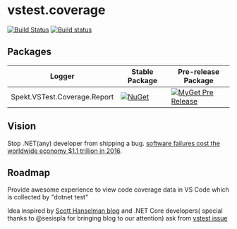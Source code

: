 # vstest.coverage

[![Build Status](https://travis-ci.com/spekt/vstest.coverage.svg?branch=master)](https://travis-ci.com/spekt/vstest.coverage)
[![Build status](https://ci.appveyor.com/api/projects/status/gds2rdqvixk5q6q5?svg=true)](https://ci.appveyor.com/project/spekt/vstest-coverage)

## Packages
| Logger | Stable Package | Pre-release Package |
| ------ | -------------- | ------------------- |
| Spekt.VSTest.Coverage.Report | [![NuGet](https://img.shields.io/nuget/v/Spekt.VSTest.Coverage.Report.svg)](https://www.nuget.org/packages/Spekt.VSTest.Coverage.Report/) | [![MyGet Pre Release](https://img.shields.io/myget/spekt/vpre/Spekt.VSTest.Coverage.Report.svg)](https://www.myget.org/feed/spekt/package/nuget/Spekt.VSTest.Coverage.Report) |

## Vision
Stop .NET(any) developer from shipping a bug. [software failures cost the worldwide economy $1.1 trillion in 2016](https://crossbrowsertesting.com/blog/development/software-bug-cost/).

## Roadmap
Provide awesome experience to view code coverage data in VS Code which is collected by "dotnet test"

Idea inspired by  [Scott Hanselman blog](https://www.hanselman.com/blog/AutomaticUnitTestingInNETCorePlusCodeCoverageInVisualStudioCode.aspx)  and .NET Core developers( special thanks to @sesispla for bringing blog to our attention)  ask from [vstest issue](https://github.com/Microsoft/vstest/issues/981)
